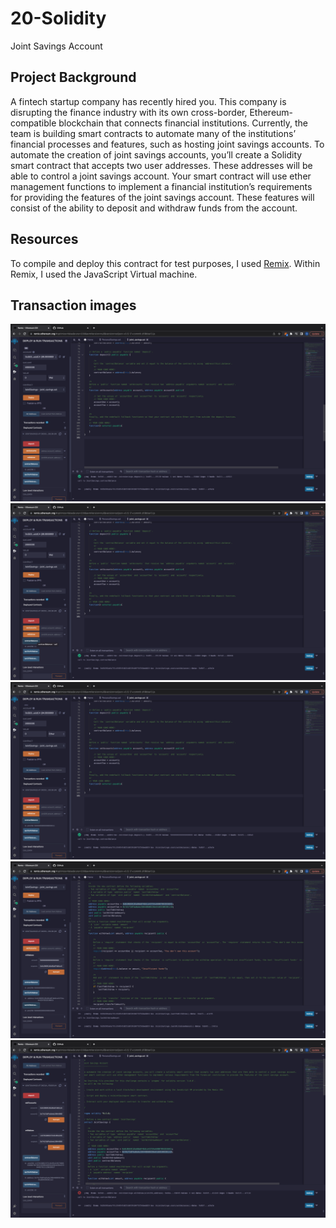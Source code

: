 # 20-Solidity
Joint Savings Account

## Project Background
A fintech startup company has recently hired you. This company is disrupting the finance industry with its own cross-border, Ethereum-compatible blockchain that connects financial institutions. Currently, the team is building smart contracts to automate many of the institutions’ financial processes and features, such as hosting joint savings accounts.
To automate the creation of joint savings accounts, you’ll create a Solidity smart contract that accepts two user addresses. These addresses will be able to control a joint savings account. Your smart contract will use ether management functions to implement a financial institution’s requirements for providing the features of the joint savings account. These features will consist of the ability to deposit and withdraw funds from the account.

## Resources
To compile and deploy this contract for test purposes, I used [Remix](https://remix.ethereum.org/). Within Remix, I used the JavaScript Virtual machine.

## Transaction images

![Deposit 1](https://github.com/seane13/20-Solidity/blob/trunk/images/deposit_1.png)
![Deposit 2](https://github.com/seane13/20-Solidity/blob/trunk/images/deposit_2.png)
![Deposit 3](https://github.com/seane13/20-Solidity/blob/trunk/images/Screen%20Shot%202022-05-09%20at%205.28.09%20PM%20(2).png)
![Withdraw 1](https://github.com/seane13/20-Solidity/blob/trunk/images/withdraw_1.png)
![Withdraw 2](https://github.com/seane13/20-Solidity/blob/trunk/images/withdraw_2.png)
